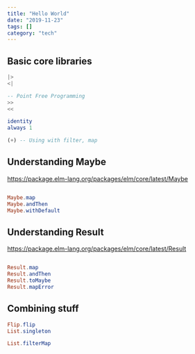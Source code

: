 ```yaml
---
title: "Hello World"
date: "2019-11-23"
tags: []
category: "tech"
---
```


## Basic core libraries

```elm
|>
<|

-- Point Free Programming
>>
<<

identity
always 1

(+) -- Using with filter, map

```

## Understanding Maybe

https://package.elm-lang.org/packages/elm/core/latest/Maybe

```elm

Maybe.map
Maybe.andThen
Maybe.withDefault

```

## Understanding Result

https://package.elm-lang.org/packages/elm/core/latest/Result

```elm

Result.map
Result.andThen
Result.toMaybe
Result.mapError
```

## Combining stuff

```elm
Flip.flip
List.singleton

List.filterMap

```
